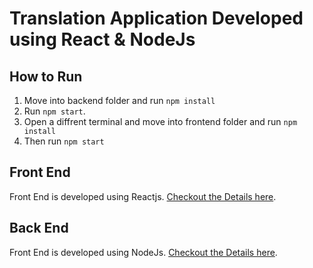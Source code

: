 # Translation Application Developed using React & NodeJs

## How to Run

1. Move into backend folder and run `npm install`
2. Run `npm start`.
3. Open a diffrent terminal and move into frontend folder and run `npm install`
4. Then run `npm start`

## Front End

Front End is developed using Reactjs. [Checkout the Details here](/frontend/README.md).

## Back End

Front End is developed using NodeJs. [Checkout the Details here](/backend/README.md).
